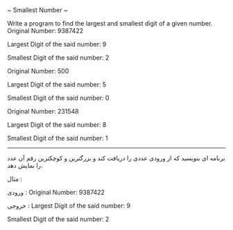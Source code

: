 ~ Smallest Number ~

Write a program to find the largest and smallest digit of a given number.
Original Number: 9387422

Largest Digit of the said number: 9

Smallest Digit of the said number: 2

Original Number: 500

Largest Digit of the said number: 5

Smallest Digit of the said number: 0

Original Number: 231548

Largest Digit of the said number: 8

Smallest Digit of the said number: 1

-------------------------------------------------------------------------------
برنامه ای بنویسید که از ورودی عددی را دریافت کند و بزرگترین و کوچکترین رقم آن عدد را نمایش دهد.

مثال : 

ورودی : 
Original Number: 9387422

خروجی : 
Largest Digit of the said number: 9

Smallest Digit of the said number: 2
